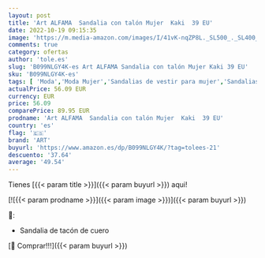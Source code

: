 ```yaml
---
layout: post
title: 'Art ALFAMA  Sandalia con talón Mujer  Kaki  39 EU'
date: 2022-10-19 09:15:35
image: 'https://m.media-amazon.com/images/I/41vK-nqZP8L._SL500_._SL400_.jpg'
comments: true
category: ofertas
author: 'tole.es'
slug: 'B099NLGY4K-es Art ALFAMA Sandalia con talón Mujer Kaki 39 EU'
sku: 'B099NLGY4K-es'
tags: [ 'Moda','Moda Mujer','Sandalias de vestir para mujer','Sandalias y palas de mujer','Zapatos para mujer','art','sandalia','🇪🇸', ]
actualPrice: 56.09 EUR
currency: EUR
price: 56.09
comparePrice: 89.95 EUR
prodname: 'Art ALFAMA  Sandalia con talón Mujer  Kaki  39 EU'
country: 'es'
flag: '🇪🇸'
brand: 'ART'
buyurl: 'https://www.amazon.es/dp/B099NLGY4K/?tag=tolees-21'
descuento: '37.64'
average: '49.54'
---
```


Tienes [{{< param title >}}]({{< param buyurl >}}) aqui!

[![{{< param prodname >}}]({{< param image >}})]({{< param buyurl >}})

🔎:

- Sandalia de tacón de cuero

[🛒 Comprar!!!]({{< param buyurl >}})
